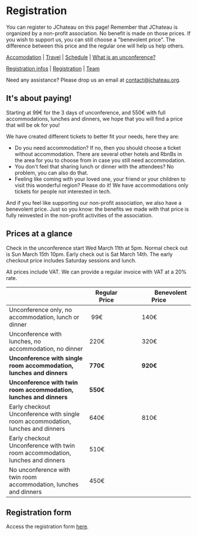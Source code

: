 # Registration

You can register to JChateau on this page! Remember that JChateau is organized by a non-profit association. No benefit is made on those prices. If you wish to support us, you can still choose a "benevolent price". The difference between this price and the regular one will help us help others. 

[Accomodation](accommodation.html) | [Travel](travel.html) | [Schedule](schedule.html) | [What is an unconference?](what-is-an-unconference.html)
 
[Registration infos](registrationinfo.html) | [Registration](https://www.helloasso.com/associations/bjpc/evenements/jchateau/widget) | [Team](the-team.html)

Need any assistance? Please drop us an email at [contact@jchateau.org](mailto:team@jchateau.org).


## It's about paying!

Starting at 99€ for the 3 days of unconference, and 550€ with full accommodations, lunches and dinners, we hope that you will find a price that will be ok for you!

<div style="padding-left:0; margin:0">
We have created different tickets to better fit your needs, here they are: 
<ul>
<li>Do you need accommodation? If no, then you should choose a ticket without accommodation. There are several other hotels and RbnBs in the area for you to choose from in case you still need accommodation.</li>
<li>You don't feel that sharing lunch or dinner with the attendees? No problem, you can also do that.</li>
<li>Feeling like coming with your loved one, your friend or your children to visit this wonderful region? Please do it! We have accommodations only tickets for people not interested in tech.</li>
</ul>
</div>

And if you feel like supporting our non-profit association, we also have a benevolent price. Just so you know: the benefits we made with that price is fully reinvested in the non-profit activities of the association. 

## Prices at a glance

Check in the unconference start Wed March 11th at 5pm. Normal check out is Sun March 15th 10pm. Early check out is Sat March 14th. The early checkout price includes Saturday sessions and lunch. 

All prices include VAT. We can provide a regular invoice with VAT at a 20% rate. 

|                   | Regular Price           | &nbsp;&nbsp;&nbsp;&nbsp;&nbsp;&nbsp;&nbsp;&nbsp;&nbsp;&nbsp;&nbsp;&nbsp;&nbsp;&nbsp;&nbsp;Benevolent Price  |
| ----------------- | :---------------------: | :---------------: |
| Unconference only, no accommodation, lunch or dinner                              | 99€&nbsp;&nbsp;&nbsp;&nbsp;&nbsp;&nbsp;&nbsp;&nbsp;&nbsp;&nbsp;&nbsp;&nbsp;   | 140€&nbsp;&nbsp;&nbsp;&nbsp;&nbsp;&nbsp;&nbsp;&nbsp;&nbsp;&nbsp;&nbsp;&nbsp;|
| Unconference with lunches, no accommodation, no dinner                            | 220€&nbsp;&nbsp;&nbsp;&nbsp;&nbsp;&nbsp;&nbsp;&nbsp;&nbsp;&nbsp;&nbsp;&nbsp;  | 320€&nbsp;&nbsp;&nbsp;&nbsp;&nbsp;&nbsp;&nbsp;&nbsp;&nbsp;&nbsp;&nbsp;&nbsp; |
| **Unconference with single room accommodation, lunches and dinners**              |**770€**&nbsp;&nbsp;&nbsp;&nbsp;&nbsp;&nbsp;&nbsp;&nbsp;&nbsp;&nbsp;&nbsp;&nbsp;|**920€**&nbsp;&nbsp;&nbsp;&nbsp;&nbsp;&nbsp;&nbsp;&nbsp;&nbsp;&nbsp;&nbsp;&nbsp;|
| **Unconference with twin room accommodation, lunches and dinners**                |**550€**&nbsp;&nbsp;&nbsp;&nbsp;&nbsp;&nbsp;&nbsp;&nbsp;&nbsp;&nbsp;&nbsp;&nbsp;|      |
| Early checkout Unconference with single room accommodation, lunches and dinners   | 640€&nbsp;&nbsp;&nbsp;&nbsp;&nbsp;&nbsp;&nbsp;&nbsp;&nbsp;&nbsp;&nbsp;&nbsp;  | 810€&nbsp;&nbsp;&nbsp;&nbsp;&nbsp;&nbsp;&nbsp;&nbsp;&nbsp;&nbsp;&nbsp;&nbsp; |
| Early checkout Unconference with twin room accommodation, lunches and dinners     | 510€&nbsp;&nbsp;&nbsp;&nbsp;&nbsp;&nbsp;&nbsp;&nbsp;&nbsp;&nbsp;&nbsp;&nbsp;  |      |
| No unconference with twin room accommodation, lunches and dinners                 | 450€&nbsp;&nbsp;&nbsp;&nbsp;&nbsp;&nbsp;&nbsp;&nbsp;&nbsp;&nbsp;&nbsp;&nbsp;  |      |

## Registration form

Access the registration form [here](https://www.helloasso.com/associations/bjpc/evenements/jchateau/widget).